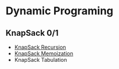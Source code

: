 
# Dynamic Programing

## KnapSack 0/1
- [KnapSack Recursion](./knapsack0_1/Knapsack_recursion.java)
- [KnapSack Memoization](./knapsack0_1/Knapsack_memoization.java)
- KnapSack Tabulation
